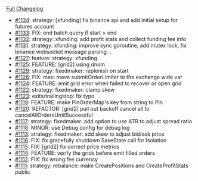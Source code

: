 [Full Changelog](https://github.com/c9s/bbgo/compare/v1.44.1...main)

 - [#1134](https://github.com/c9s/bbgo/pull/1134): strategy: [xfunding] fix binance api and add initial setup for futures account
 - [#1133](https://github.com/c9s/bbgo/pull/1133): FIX: end batch query if start > end
 - [#1132](https://github.com/c9s/bbgo/pull/1132): strategy: xfunding: add profit stats and collect funding fee info
 - [#1131](https://github.com/c9s/bbgo/pull/1131): strategy: xfunding: improve sync goroutine, add mutex lock, fix binance websocket message parsing ...
 - [#1127](https://github.com/c9s/bbgo/pull/1127): feature: strategy: xfunding
 - [#1125](https://github.com/c9s/bbgo/pull/1125): FEATURE: [grid2] using dnum
 - [#1129](https://github.com/c9s/bbgo/pull/1129): strategy: fixedmaker: replenish on start
 - [#1126](https://github.com/c9s/bbgo/pull/1126): FIX: max: move submitOrderLimiter to the exchange wide var
 - [#1124](https://github.com/c9s/bbgo/pull/1124): FEATURE: emit grid error when failed to recover or open grid
 - [#1122](https://github.com/c9s/bbgo/pull/1122): strategy: fixedmaker: clamp skew
 - [#1123](https://github.com/c9s/bbgo/pull/1123): exits/trailingstop: fix typo
 - [#1119](https://github.com/c9s/bbgo/pull/1119): FEATURE: make PinOrderMap's key from string to Pin
 - [#1120](https://github.com/c9s/bbgo/pull/1120): REFACTOR: [grid2] pull out backoff cancel all to cancelAllOrdersUntilSuccessful
 - [#1117](https://github.com/c9s/bbgo/pull/1117): strategy: fixedmaker: add option to use ATR to adjust spread ratio
 - [#1118](https://github.com/c9s/bbgo/pull/1118): MINOR: use Debug config for debug log
 - [#1113](https://github.com/c9s/bbgo/pull/1113): strategy: fixedmaker: add skew to adjust bid/ask price
 - [#1116](https://github.com/c9s/bbgo/pull/1116): FIX: fix gracefully shutdown SaveState call for Isolation
 - [#1115](https://github.com/c9s/bbgo/pull/1115): FIX: [grid2] fix correct price metrics
 - [#1114](https://github.com/c9s/bbgo/pull/1114): FEATURE: verify the grids before emit filled orders
 - [#1112](https://github.com/c9s/bbgo/pull/1112): FIX: fix wrong fee currency
 - [#1111](https://github.com/c9s/bbgo/pull/1111): strategy: rebalance: make CreatePositions and CreateProfitStats public
